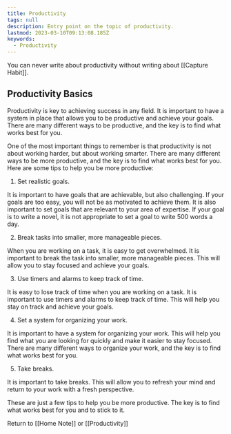 ```yaml
---
title: Productivity
tags: null
description: Entry point on the topic of productivity.
lastmod: 2023-03-10T09:13:08.185Z
keywords:
  - Productivity
---
```


You can never write about productivity without writing about [[Capture Habit]].

## Productivity Basics

Productivity is key to achieving success in any field. It is important to have a system in place that allows you to be productive and achieve your goals. There are many different ways to be productive, and the key is to find what works best for you.

One of the most important things to remember is that productivity is not about working harder, but about working smarter. There are many different ways to be more productive, and the key is to find what works best for you. Here are some tips to help you be more productive:

1. Set realistic goals.

It is important to have goals that are achievable, but also challenging. If your goals are too easy, you will not be as motivated to achieve them. It is also important to set goals that are relevant to your area of expertise. If your goal is to write a novel, it is not appropriate to set a goal to write 500 words a day.

2. Break tasks into smaller, more manageable pieces.

When you are working on a task, it is easy to get overwhelmed. It is important to break the task into smaller, more manageable pieces. This will allow you to stay focused and achieve your goals.

3. Use timers and alarms to keep track of time.

It is easy to lose track of time when you are working on a task. It is important to use timers and alarms to keep track of time. This will help you stay on track and achieve your goals.

4. Set a system for organizing your work.

It is important to have a system for organizing your work. This will help you find what you are looking for quickly and make it easier to stay focused. There are many different ways to organize your work, and the key is to find what works best for you.

5. Take breaks.

It is important to take breaks. This will allow you to refresh your mind and return to your work with a fresh perspective.

These are just a few tips to help you be more productive. The key is to find what works best for you and to stick to it.
























Return to [[Home Note]] or [[Productivity]]